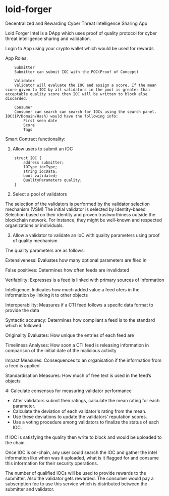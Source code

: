 # loid-forger
Decentralized and Rewarding Cyber Threat Intelligence Sharing App


Loid Forger Intel is a DApp which uses proof of quality protocol for cyber threat intelligence sharing and validation.

Login to App using your crypto wallet which would be used for rewards

App Roles:

        Submitter
        Submitter can submit IOC with the POC(Proof of Concept)

        Validator
        Validator will evaluate the IOC and assign a score. If the mean score given to IOC by all validators in the pool is greater than acceptable quality score then IOC will be written to block else discarded.

        Consumer
        Consumer can search can search for IOCs using the search panel. IOC(IP/Domain/Hash) would have the following info:
            First seen date
            Score
            Tags


Smart Contract functionality:
 1. Allow users to submit an IOC

```    
    struct IOC {
        address submitter;
        IOType iocType;
        string iocData;
        bool validated;
        QualityParameters quality;
    }
```

 2. Select a pool of validators 

The selection of the validators is performed by the validator selection mechanism (VSM)
The initial validator is selected by Identity-based Selection based on their identity and proven trustworthiness outside the blockchain network. For instance, they might be well-known and respected organizations or individuals.

 3. Allow a validator to validate an IoC with quality parameters using proof of quality mechanism

The quality parameters are as follows:

Extensiveness: Evaluates how many optional parameters are flled in

False positives: Determines how often feeds are invalidated

Verifability: Expresses is a feed is linked with primary sources of information

Intelligence: Indicates how much added value a feed ofers in the information by linking it to other objects

Interoperability: Measures if a CTI feed follows a specifc data format to provide the data

Syntactic accuracy: Determines how compliant a feed is to the standard which is followed

Originality Evaluates: How unique the entries of each feed are

Timeliness Analyses: How soon a CTI feed is releasing information in comparison of the initial date of the malicious activity

Impact Measures: Consequences to an organisation if the information from a feed is applied

Standardisation Measures: How much of free text is used in the feed’s objects


 4: Calculate consensus for measuring validator performance


 - After validators submit their ratings, calculate the mean rating for each parameter.
 - Calculate the deviation of each validator's rating from the mean.
 - Use these deviations to update the validators' reputation scores.
 - Use a voting procedure among validators to finalize the status of each IOC.

If IOC is satisfying the quality then write to block and would be uploaded to the chain.

Once IOC is on-chain, any user could search the IOC and gather the intel information like when was it uploaded, what is it flagged for and consume this information for their security operations.

The number of qualified IOCs will be used to provide rewards to the submitter. Also the validator gets rewarded.
The consumer would pay a subscription fee to use this service which is distributed between the submitter and validator.

